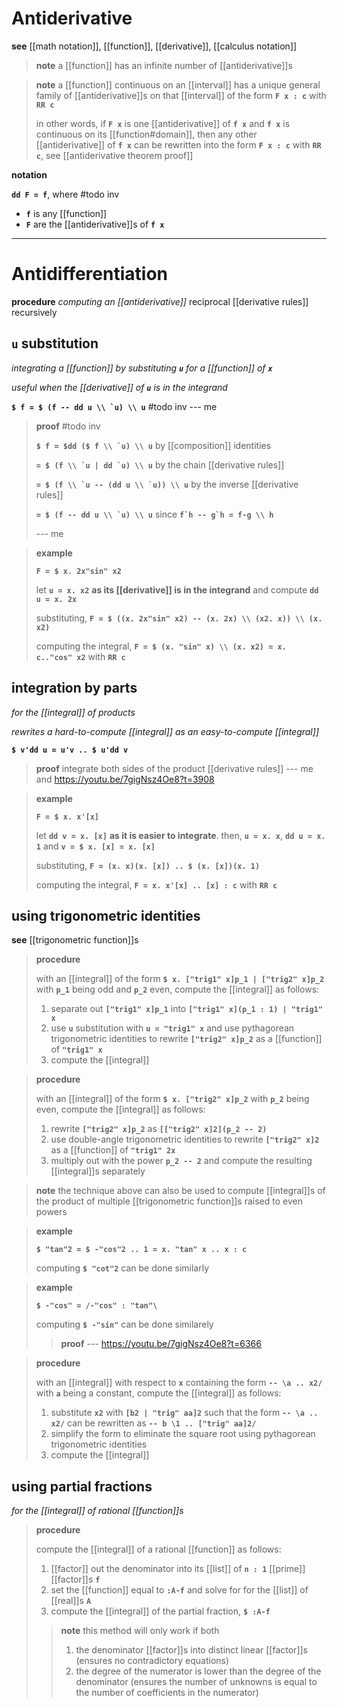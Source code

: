 # Antiderivative

**see** [[math notation]], [[function]], [[derivative]], [[calculus notation]]

> **note** a [[function]] has an infinite number of [[antiderivative]]s

> **note** a [[function]] continuous on an [[interval]] has a unique general family of [[antiderivative]]s on that [[interval]] of the form **`F x : c`** with **`RR c`**
>
> in other words, if **`F x`** is one [[antiderivative]] of **`f x`** and **`f x`** is continuous on its [[function#domain]], then any other [[antiderivative]] of **`f x`** can be rewritten into the form **`F x : c`** with **`RR c`**, see [[antiderivative theorem proof]]

**notation**

**`dd F = f`**, where #todo inv

- **`f`** is any [[function]]
- **`F`** are the [[antiderivative]]s of **`f x`**

---

# Antidifferentiation

**procedure** _computing an [[antiderivative]]_ reciprocal [[derivative rules]] recursively

## **`u`** substitution

_integrating a [[function]] by substituting **`u`** for a [[function]] of **`x`**_

_useful when the [[derivative]] of **`u`** is in the integrand_

**``$ f = $ (f -- dd u \\ `u) \\ u``** #todo inv --- me

> **proof** #todo inv
>
> **``$ f = $dd ($ f \\ `u) \\ u``** by [[composition]] identities
>
> **``= $ (f \\ `u | dd `u) \\ u``** by the chain [[derivative rules]]
>
> **``= $ (f \\ `u -- (dd u \\ `u)) \\ u``** by the inverse [[derivative rules]]
>
> **``= $ (f -- dd u \\ `u) \\ u``** since **``f`h -- g`h = f-g \\ h``**
>
> --- me

> **example**
>
> **`F = $ x. 2x"sin" x2`**
>
> let **`u = x. x2`** **as its [[derivative]] is in the integrand** and compute **`dd u = x. 2x`**
>
> substituting, **`F = $ ((x. 2x"sin" x2) -- (x. 2x) \\ (x2. x)) \\ (x. x2)`**
>
> computing the integral, **`F = $ (x. "sin" x) \\ (x. x2) = x. c.."cos" x2`** with **`RR c`**

## integration by parts

_for the [[integral]] of products_

_rewrites a hard-to-compute [[integral]] as an easy-to-compute [[integral]]_

**`$ v'dd u = u'v .. $ u'dd v`**

> **proof** integrate both sides of the product [[derivative rules]] --- me and <https://youtu.be/7gigNsz4Oe8?t=3908>

> **example**
>
> **`F = $ x. x'[x]`**
>
> let **`dd v = x. [x]`** **as it is easier to integrate**. then, **`u = x. x`**, **`dd u = x. 1`** and **`v = $ x. [x] = x. [x]`**
>
> substituting, **`F = (x. x)(x. [x]) .. $ (x. [x])(x. 1)`**
>
> computing the integral, **`F = x. x'[x] .. [x] : c`** with **`RR c`**

## using trigonometric identities

**see** [[trigonometric function]]s

> **procedure**
>
> with an [[integral]] of the form **`$ x. ["trig1" x]p_1 | ["trig2" x]p_2`** with **`p_1`** being odd and **`p_2`** even, compute the [[integral]] as follows:
>
> 1. separate out **`["trig1" x]p_1`** into **`["trig1" x](p_1 : 1) | "trig1" x`**
> 2. use **`u`** substitution with **`u = "trig1" x`** and use pythagorean trigonometric identities to rewrite **`["trig2" x]p_2`** as a [[function]] of **`"trig1" x`**
> 3. compute the [[integral]]

> **procedure**
>
> with an [[integral]] of the form **`$ x. ["trig2" x]p_2`** with **`p_2`** being even, compute the [[integral]] as follows:
>
> 1. rewrite **`["trig2" x]p_2`** as **`[["trig2" x]2](p_2 -- 2)`**
> 2. use double-angle trigonometric identities to rewrite **`["trig2" x]2`** as a [[function]] of **`"trig1" 2x`**
> 3. multiply out with the power **`p_2 -- 2`** and compute the resulting [[integral]]s separately

> **note** the technique above can also be used to compute [[integral]]s of the product of multiple [[trigonometric function]]s raised to even powers

> **example**
>
> **`$ "tan"2 = $ -"cos"2 .. 1 = x. "tan" x .. x : c`**
>
> computing **`$ "cot"2`** can be done similarly

> **example**
>
> **`$ -"cos" = /-"cos" : "tan"\`**
>
> computing **`$ -"sin"`** can be done similarely
>
> > **proof** --- <https://youtu.be/7gigNsz4Oe8?t=6366>

> **procedure**
>
> with an [[integral]] with respect to **`x`** containing the form **`-- \a .. x2/`** with **`a`** being a constant, compute the [[integral]] as follows:
>
> 1. substitute **`x2`** with **`[b2 | "trig" aa]2`** such that the form **`-- \a .. x2/`** can be rewritten as **`-- b \1 .. ["trig" aa]2/`**
> 2. simplify the form to eliminate the square root using pythagorean trigonometric identities
> 3. compute the [[integral]]

## using partial fractions

_for the [[integral]] of rational [[function]]s_

> **procedure**
>
> compute the [[integral]] of a rational [[function]] as follows:
>
> 1. [[factor]] out the denominator into its [[list]] of **`n : 1`** [[prime]] [[factor]]s **`f`**
> 2. set the [[function]] equal to **`:A-f`** and solve for for the [[list]] of [[real]]s **`A`**
> 3. compute the [[integral]] of the partial fraction, **`$ :A-f`**
>
> > **note** this method will only work if both
> >
> > 1. the denominator [[factor]]s into distinct linear [[factor]]s (ensures no contradictory equations)
> > 2. the degree of the numerator is lower than the degree of the denominator (ensures the number of unknowns is equal to the number of coefficients in the numerator)
